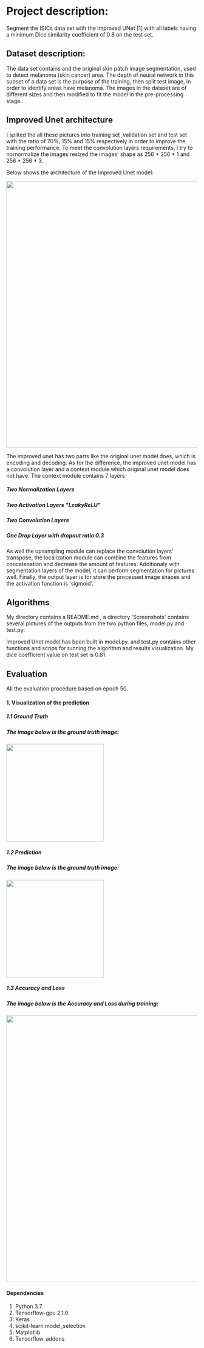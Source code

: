 # Project description:
Segment the ISICs data set with the Improved UNet [1] with all labels having a minimum Dice similarity coefficient of 0.8 on the test set.

## Dataset description:
The data set contains and the original skin patch image segmentation, used to detect melanoma (skin cancer) area. The depth of neural network in this subset of a data set is the purpose of the training, then split test image, in order to identify areas have melanoma. The images in the dataset are of different sizes and then modified to fit the model in the pre-processing stage.

## Improved Unet architecture
I splited the all these pictures into training set ,validation set and test set with the ratio of 70%, 15% and 15% respectively in order to improve the training performance. To meet the convolution layers requirements, I try to nornormalize the images resized the images' shape as 256 * 256 * 1 and 256 * 256 * 3. 

Below shows the architecture of the Improved Unet model:

<image width="700" src="Screenshots/Improved unet.png" />

The improved unet has two parts like the original unet model does, which is encoding and decoding. As for the difference, the improved unet model has a convolution layer and a context module which original unet model does not have. 
The context module contains 7 layers
##### Two Normalization Layers
##### Two Activation Layers "LeakyReLU"
##### Two Convolution Layers 
##### One Drop Layer with dropout ratio 0.3
As well the upsampling module can replace the convolution layers' transpose, the localization module can combine the features from concatenation and decrease the amount of features. Additionaly with segmentation layers of the model, it can perform segmentation for pictures well. Finally, the output layer is for store the processed image shapes and the activation function is 'sigmoid'.


## Algorithms

My directory contains a README.md , a directory 'Screenshots' contains several pictures of the outputs from the two python files, model.py and test.py:

Improved Unet model has been built in model.py. and test.py contains other functions and scrips for running the algorithm and results visualization.
My dice coefficient value on test set is 0.81. 

## Evaluation
All the evaluation procedure based on epoch 50.
#### 1. Visualization of the prediction
##### 1.1 Ground Truth
#####     The image below is the ground truth image:
<image width="256" image height="256" src="Screenshots/ground_truth.png" />

##### 1.2 Prediction
#####     The image below is the ground truth image:
<image width="256" image height="256" src="Screenshots/prediction.png" />


##### 1.3 Accuracy and Loss
#####     The image below is the Accuracy and Loss during training:
<image width="700" src="Screenshots/evaluation_curve.png" />

#### Dependencies

1. Python 3.7
2. Tensorflow-gpu 2.1.0
3. Keras
4. scikit-learn model_selection
5. Matplotlib
6. Tensorflow_addons 
